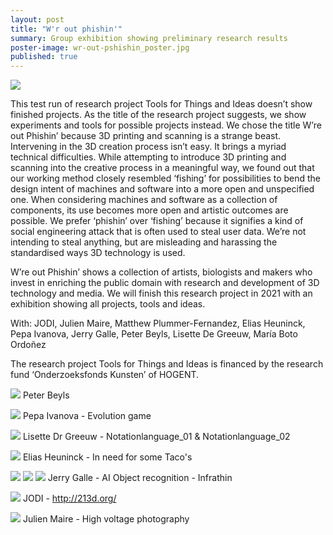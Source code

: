 ```yaml
---
layout: post
title: "W'r out phishin'"
summary: Group exhibition showing preliminary research results
poster-image: wr-out-pshishin_poster.jpg
published: true
---
```


![](/images/wr-out-pshishin-01.jpg)

This test run of research project Tools for Things and Ideas doesn’t show finished projects. 
As the title of the research project suggests, we show experiments and tools for possible projects instead. We chose the title W’re out Phishin’ because 3D printing and scanning is a strange beast. Intervening in the 3D creation process isn’t easy. It brings a myriad technical difficulties. While attempting to introduce 3D printing and scanning into the creative process in a meaningful way, we found out that our working method closely resembled ‘fishing’ for possibilities to bend the design intent of machines and software into a more open and unspecified one. When considering machines and software as a collection of components, its use becomes more open and artistic outcomes are possible. We prefer ‘phishin’ over ‘fishing’ because it signifies a kind of social engineering attack that is often used to steal user data. We’re not intending to steal anything, but are misleading and harassing the standardised ways 3D technology is used.

W’re out Phishin’ shows a collection of artists, biologists and makers who invest in enriching the public domain with research and development of 3D technology and media. We will finish this research project in 2021 with an exhibition showing all projects, tools and ideas.

With: JODI, Julien Maire, Matthew Plummer-Fernandez, Elias Heuninck, Pepa Ivanova, Jerry Galle, Peter Beyls, Lisette De Greeuw, María Boto Ordoñez

The research project Tools for Things and Ideas is financed by the research fund ‘Onderzoeksfonds Kunsten’ of HOGENT.


![](/images/wr-out-pshishin-02.jpg)
Peter Beyls

![](/images/wr-out-pshishin-03.jpg)
Pepa Ivanova - Evolution game

![](/images/wr-out-pshishin-04.jpg)
Lisette Dr Greeuw - Notationlanguage_01 & Notationlanguage_02 

![](/images/wr-out-pshishin-05.jpg)
Elias Heuninck - In need for some Taco's

![](/images/wr-out-pshishin-06.jpg)
![](/images/wr-out-pshishin-07.jpg)
![](/images/wr-out-pshishin-08.jpg)
Jerry Galle - AI Object recognition - Infrathin

![](/images/wr-out-pshishin-09.jpg)
JODI - http://213d.org/

![](/images/wr-out-pshishin-10.jpg)
Julien Maire - High voltage photography
